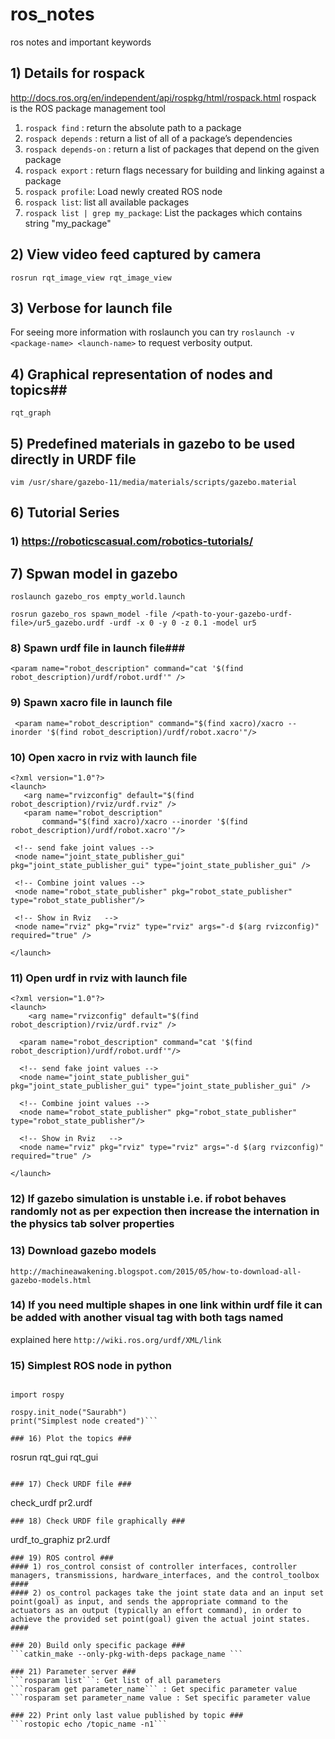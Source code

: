 # ros_notes
ros notes and important keywords


## 1) Details for rospack ##
http://docs.ros.org/en/independent/api/rospkg/html/rospack.html
rospack is the ROS package management tool
1) ```rospack find``` : return the absolute path to a package
2) ```rospack depends``` : return a list of all of a package’s dependencies
3) ```rospack depends-on``` : return a list of packages that depend on the given package
4) ```rospack export``` : return flags necessary for building and linking against a package
5) ```rospack profile```: Load newly created ROS node
6) ```rospack list```: list all available packages
7) ```rospack list | grep my_package```: List the packages which contains string "my_package"

## 2) View video feed captured by camera ##
```
rosrun rqt_image_view rqt_image_view
```
## 3) Verbose for launch file ##
For seeing more information with roslaunch you can try 
```roslaunch -v <package-name> <launch-name>``` to request verbosity output.

## 4) Graphical representation of nodes and topics##
```
rqt_graph
```
## 5) Predefined materials in gazebo to be used directly in URDF file 
```
vim /usr/share/gazebo-11/media/materials/scripts/gazebo.material
```

## 6) Tutorial Series ##

### 1) https://roboticscasual.com/robotics-tutorials/ ###

## 7)  Spwan model in gazebo ##
```
roslaunch gazebo_ros empty_world.launch
```
```
rosrun gazebo_ros spawn_model -file /<path-to-your-gazebo-urdf-file>/ur5_gazebo.urdf -urdf -x 0 -y 0 -z 0.1 -model ur5
```
### 8) Spawn urdf file in launch file###
```
<param name="robot_description" command="cat '$(find robot_description)/urdf/robot.urdf'" />
```
### 9) Spawn xacro file in launch file ###
```
 <param name="robot_description" command="$(find xacro)/xacro --inorder '$(find robot_description)/urdf/robot.xacro'"/>
 ```
 
 
 ### 10) Open xacro in rviz with launch file ###
 ```
<?xml version="1.0"?>
<launch>
    <arg name="rvizconfig" default="$(find robot_description)/rviz/urdf.rviz" />
    <param name="robot_description"
        command="$(find xacro)/xacro --inorder '$(find robot_description)/urdf/robot.xacro'"/>

  <!-- send fake joint values -->
  <node name="joint_state_publisher_gui" pkg="joint_state_publisher_gui" type="joint_state_publisher_gui" />

  <!-- Combine joint values -->
  <node name="robot_state_publisher" pkg="robot_state_publisher" type="robot_state_publisher"/>

  <!-- Show in Rviz   -->
  <node name="rviz" pkg="rviz" type="rviz" args="-d $(arg rvizconfig)" required="true" />

</launch>
```

### 11) Open urdf in rviz with launch file ###
```
<?xml version="1.0"?>
<launch>
    <arg name="rvizconfig" default="$(find robot_description)/rviz/urdf.rviz" />

  <param name="robot_description" command="cat '$(find robot_description)/urdf/robot.urdf'"/>

  <!-- send fake joint values -->
  <node name="joint_state_publisher_gui" pkg="joint_state_publisher_gui" type="joint_state_publisher_gui" />

  <!-- Combine joint values -->
  <node name="robot_state_publisher" pkg="robot_state_publisher" type="robot_state_publisher"/>

  <!-- Show in Rviz   -->
  <node name="rviz" pkg="rviz" type="rviz" args="-d $(arg rvizconfig)" required="true" />

</launch>
```
### 12) If gazebo simulation is unstable i.e. if robot behaves randomly not as per expection then increase the internation in the physics tab solver properties ###

### 13) Download gazebo models ###
```
http://machineawakening.blogspot.com/2015/05/how-to-download-all-gazebo-models.html
```

### 14) If you need multiple shapes in one link within urdf file it can be added with another visual tag with both tags named ###
explained here
```http://wiki.ros.org/urdf/XML/link```


### 15) Simplest ROS node in python ###
```#! /usr/bin/env python

import rospy

rospy.init_node("Saurabh")
print("Simplest node created")```

### 16) Plot the topics ###
```
rosrun rqt_gui rqt_gui
```

### 17) Check URDF file ###
```
check_urdf pr2.urdf
```
### 18) Check URDF file graphically ###
```
urdf_to_graphiz pr2.urdf
```
### 19) ROS control ###
#### 1) ros_control consist of controller interfaces, controller managers, transmissions, hardware_interfaces, and the control_toolbox ####
#### 2) os_control packages take the joint state data and an input set point(goal) as input, and sends the appropriate command to the actuators as an output (typically an effort command), in order to achieve the provided set point(goal) given the actual joint states. ####

### 20) Build only specific package ###
```catkin_make --only-pkg-with-deps package_name ```

### 21) Parameter server ###
```rosparam list```: Get list of all parameters
```rosparam get parameter_name``` : Get specific parameter value
```rosparam set parameter_name value : Set specific parameter value

### 22) Print only last value published by topic ###
```rostopic echo /topic_name -n1```


